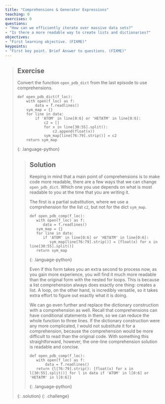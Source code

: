 ```yaml
---
title: "Comprehensions & Generator Expressions"
teaching: 0
exercises: 0
questions:
- "How can we efficiently iterate over massive data sets?"
- "Is there a more readable way to create lists and dictionaries?"
objectives:
- "First learning objective. (FIXME)"
keypoints:
- "First key point. Brief Answer to questions. (FIXME)"
---
```


> ## Exercise
>
> Convert the function `open_pdb_dict` from the last episode to use comprehensions.
>
> ~~~
> def open_pdb_dict(f_loc):
>     with open(f_loc) as f:
>         data = f.readlines()
>     sym_map = {}
>     for line in data:
>         if 'ATOM' in line[0:6] or 'HETATM' in line[0:6]:
>             c2 = []
>             for x in line[30:55].split():
>                 c2.append(float(x))
>             sym_map[line[76:79].strip()] = c2
>     return sym_map
> ~~~
> {: .language-python}
>
> > ## Solution
> >
> > Keeping in mind that a main point of comprehensions is to make code more readable, there are a few ways that we can
> > change `open_pdb_dict`. Which one you use depends on what is most readable to you at the time that you are writing it.
> >
> > The first is a partial substitution, where we use a comprehension for the list `c2`, but not for the dict `sym_map`.
> >
> > ~~~
> > def open_pdb_comp(f_loc):
> >    with open(f_loc) as f:
> >       data = f.readlines()
> >    sym_map = {}
> >    for line in data:
> >       if 'ATOM' in line[0:6] or 'HETATM' in line[0:6]:
> >          sym_map[line[76:79].strip()] = [float(x) for x in line[30:55].split()]
> >    return sym_map
> > ~~~
> > {: .language-python}
> >
> > Even if this form takes you an extra second to process now, as you gain more experience, you will find it much more
> > readable than the original form with the nested for loops. This is because a list comprehension always does exactly
> > one thing: creates a list. A loop, on the other hand, is incredibly versatile, so it takes extra effort to figure out
> > exactly what it is doing.
> >
> > We can go even further and replace the dictionary construction with a comprehension as well. Recall that comprehensions
> > can have conditional statements in them, so we can reduce the whole function to three lines. If the dictionary construction were
> > any more complicated, I would not substitute it for a comprehension, because the comprehension would be more difficult
> > to read than the original code. With something this straightforward, however, the one-line comprehension solution is
> > readable and concise.
> >
> > ~~~
> > def open_pdb_comp(f_loc):
> >    with open(f_loc) as f:
> >        data = f.readlines()
> >    return {l[76:79].strip(): [float(x) for x in l[30:55].split()] for l in data if 'ATOM' in l[0:6] or 'HETATM' in l[0:6]}
> > ~~~
> > {: .language-python}
> >
> >
> {: .solution}
{: .challenge}
